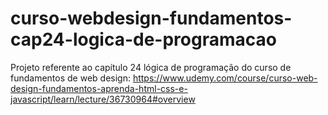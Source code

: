 # curso-webdesign-fundamentos-cap24-logica-de-programacao
Projeto referente ao capítulo 24 lógica de programação do curso de fundamentos de web design: https://www.udemy.com/course/curso-web-design-fundamentos-aprenda-html-css-e-javascript/learn/lecture/36730964#overview
